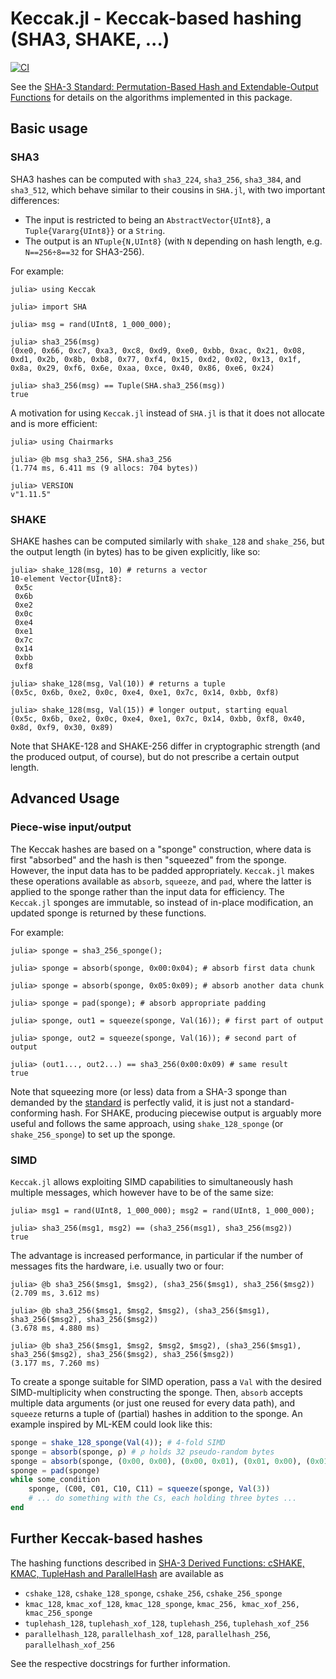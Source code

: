 # Keccak.jl - Keccak-based hashing (SHA3, SHAKE, ...)

[![CI](https://github.com/martinholters/Keccak.jl/actions/workflows/ci.yml/badge.svg)](https://github.com/martinholters/Keccak.jl/actions/workflows/ci.yml)

See the
[SHA-3 Standard: Permutation-Based Hash and Extendable-Output Functions][NIST-FIPS-202]
for details on the algorithms implemented in this package.

## Basic usage

### SHA3

SHA3 hashes can be computed with `sha3_224`, `sha3_256`, `sha3_384`, and `sha3_512`, which
behave similar to their cousins in `SHA.jl`, with two important differences:
* The input is restricted to being an `AbstractVector{UInt8}`, a `Tuple{Vararg{UInt8}}` or
  a `String`.
* The output is an `NTuple{N,UInt8}` (with `N` depending on hash length, e.g.
  `N==256÷8==32` for SHA3-256).

For example:
```julia-repl
julia> using Keccak

julia> import SHA

julia> msg = rand(UInt8, 1_000_000);

julia> sha3_256(msg)
(0xe0, 0x66, 0xc7, 0xa3, 0xc8, 0xd9, 0xe0, 0xbb, 0xac, 0x21, 0x08, 0xd1, 0x2b, 0x8b, 0xb8, 0x77, 0xf4, 0x15, 0xd2, 0x02, 0x13, 0x1f, 0x8a, 0x29, 0xf6, 0x6e, 0xaa, 0xce, 0x40, 0x86, 0xe6, 0x24)

julia> sha3_256(msg) == Tuple(SHA.sha3_256(msg))
true
```

A motivation for using `Keccak.jl` instead of `SHA.jl` is that it does not allocate and is
more efficient:
```julia-repl
julia> using Chairmarks

julia> @b msg sha3_256, SHA.sha3_256
(1.774 ms, 6.411 ms (9 allocs: 704 bytes))

julia> VERSION
v"1.11.5"
```

### SHAKE

SHAKE hashes can be computed similarly with `shake_128` and `shake_256`, but the output
length (in bytes) has to be given explicitly, like so:
```julia-repl
julia> shake_128(msg, 10) # returns a vector
10-element Vector{UInt8}:
 0x5c
 0x6b
 0xe2
 0x0c
 0xe4
 0xe1
 0x7c
 0x14
 0xbb
 0xf8

julia> shake_128(msg, Val(10)) # returns a tuple
(0x5c, 0x6b, 0xe2, 0x0c, 0xe4, 0xe1, 0x7c, 0x14, 0xbb, 0xf8)

julia> shake_128(msg, Val(15)) # longer output, starting equal
(0x5c, 0x6b, 0xe2, 0x0c, 0xe4, 0xe1, 0x7c, 0x14, 0xbb, 0xf8, 0x40, 0x8d, 0xf9, 0x30, 0x89)
```

Note that SHAKE-128 and SHAKE-256 differ in cryptographic strength (and the produced
output, of course), but do not prescribe a certain output length.

## Advanced Usage

### Piece-wise input/output

The Keccak hashes are based on a "sponge" construction, where data is first "absorbed" and
the hash is then "squeezed" from the sponge. However, the input data has to be padded
appropriately. `Keccak.jl` makes these operations available as `absorb`, `squeeze`, and
`pad`, where the latter is applied to the sponge rather than the input data for efficiency.
The `Keccak.jl` sponges are immutable, so instead of in-place modification, an updated
sponge is returned by these functions.

For example:
```julia-repl
julia> sponge = sha3_256_sponge();

julia> sponge = absorb(sponge, 0x00:0x04); # absorb first data chunk

julia> sponge = absorb(sponge, 0x05:0x09); # absorb another data chunk

julia> sponge = pad(sponge); # absorb appropriate padding

julia> sponge, out1 = squeeze(sponge, Val(16)); # first part of output

julia> sponge, out2 = squeeze(sponge, Val(16)); # second part of output

julia> (out1..., out2...) == sha3_256(0x00:0x09) # same result
true
```

Note that squeezing more (or less) data from a SHA-3 sponge than demanded by the
[standard][NIST-FIPS-202] is perfectly valid, it is just not a standard-conforming hash.
For SHAKE, producing piecewise output is arguably more useful and follows the same
approach, using `shake_128_sponge` (or `shake_256_sponge`) to set up the sponge.

### SIMD

`Keccak.jl` allows exploiting SIMD capabilities to simultaneously hash multiple messages,
which however have to be of the same size:
```julia-repl
julia> msg1 = rand(UInt8, 1_000_000); msg2 = rand(UInt8, 1_000_000);

julia> sha3_256(msg1, msg2) == (sha3_256(msg1), sha3_256(msg2))
true
```
The advantage is increased performance, in particular if the number of messages fits the
hardware, i.e. usually two or four:
```julia-repl
julia> @b sha3_256($msg1, $msg2), (sha3_256($msg1), sha3_256($msg2))
(2.709 ms, 3.612 ms)

julia> @b sha3_256($msg1, $msg2, $msg2), (sha3_256($msg1), sha3_256($msg2), sha3_256($msg2))
(3.678 ms, 4.880 ms)

julia> @b sha3_256($msg1, $msg2, $msg2, $msg2), (sha3_256($msg1), sha3_256($msg2), sha3_256($msg2), sha3_256($msg2))
(3.177 ms, 7.260 ms)
```

To create a sponge suitable for SIMD operation, pass a `Val` with the desired
SIMD-multiplicity when constructing the sponge. Then, `absorb` accepts multiple data
arguments (or just one reused for every data path), and `squeeze` returns a tuple of
(partial) hashes in addition to the sponge. An example inspired by ML-KEM could look like
this:
```julia
sponge = shake_128_sponge(Val(4)); # 4-fold SIMD
sponge = absorb(sponge, ρ) # ρ holds 32 pseudo-random bytes
sponge = absorb(sponge, (0x00, 0x00), (0x00, 0x01), (0x01, 0x00), (0x01, 0x01))
sponge = pad(sponge)
while some_condition
    sponge, (C00, C01, C10, C11) = squeeze(sponge, Val(3))
    # ... do something with the Cs, each holding three bytes ...
end
```

## Further Keccak-based hashes

The hashing functions described in
[SHA-3 Derived Functions: cSHAKE, KMAC, TupleHash and ParallelHash][NIST-SP-800-185]
are available as
* `cshake_128`, `cshake_128_sponge`, `cshake_256`, `cshake_256_sponge`
* `kmac_128`, `kmac_xof_128`, `kmac_128_sponge`, `kmac_256, kmac_xof_256, kmac_256_sponge`
* `tuplehash_128`, `tuplehash_xof_128`, `tuplehash_256`, `tuplehash_xof_256`
* `parallelhash_128`, `parallelhash_xof_128`, `parallelhash_256`, `parallelhash_xof_256`

See the respective docstrings for further information.

[NIST-SP-800-185]: https://doi.org/10.6028/NIST.SP.800-185
[NIST-FIPS-202]: https://doi.org/10.6028/NIST.FIPS.202
